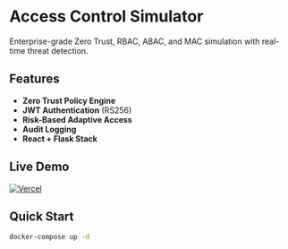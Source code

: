 # Access Control Simulator

Enterprise-grade Zero Trust, RBAC, ABAC, and MAC simulation with real-time threat detection.

## Features
- **Zero Trust Policy Engine**  
- **JWT Authentication** (RS256)  
- **Risk-Based Adaptive Access**  
- **Audit Logging**  
- **React + Flask Stack**  

## Live Demo
[![Vercel](https://img.shields.io/badge/Demo-Live-green)](https://your-vercel-url.vercel.app)

## Quick Start
```bash
docker-compose up -d
